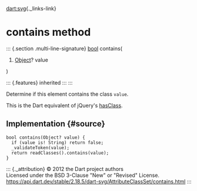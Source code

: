 [dart:svg](../../dart-svg/dart-svg-library){._links-link}

contains method
===============

::: {.section .multi-line-signature}
[bool](../../dart-core/bool-class) contains(

1.  [Object](../../dart-core/object-class)? value

)

::: {.features}
inherited
:::
:::

Determine if this element contains the class `value`.

This is the Dart equivalent of jQuery\'s
[hasClass](http://api.jquery.com/hasClass/).

Implementation {#source}
--------------

``` {.language-dart data-language="dart"}
bool contains(Object? value) {
  if (value is! String) return false;
  _validateToken(value);
  return readClasses().contains(value);
}
```

::: {._attribution}
© 2012 the Dart project authors\
Licensed under the BSD 3-Clause \"New\" or \"Revised\" License.\
<https://api.dart.dev/stable/2.18.5/dart-svg/AttributeClassSet/contains.html>
:::
